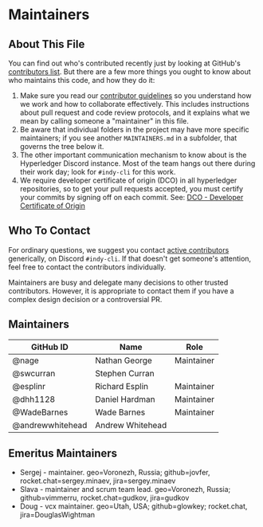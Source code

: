 # Maintainers

## About This File

You can find out who's contributed recently just by looking at GitHub's
[contributors list](../../graphs/contributors). But there are a few more
things you ought to know about who maintains this code, and how they do it:

1. Make sure you read our [contributor guidelines](http://bit.ly/2ugd0bq)
   so you understand how we work and how to collaborate effectively.
   This includes instructions about pull request and code review protocols,
   and it explains what we mean by calling someone a "maintainer" in this
   file.
2. Be aware that individual folders in the project may have more
   specific maintainers; if you see another `MAINTAINERS.md` in a subfolder,
   that governs the tree below it.
4. The other important communication mechanism to know about is the Hyperledger Discord instance.
   Most of the team hangs out there during their work day; look for `#indy-cli` for this work.
5. We require developer certificate of origin (DCO) in all hyperledger repositories,
  so to get your pull requests accepted, you must certify your commits by signing off on each commit.
  See: [DCO - Developer Certificate of Origin](https://github.com/apps/dco)

## Who To Contact

For ordinary questions, we suggest you contact [active contributors](../../graphs/contributors)
generically, on Discord `#indy-cli`. If that doesn't get someone's attention,
feel free to contact the contributors individually.

Maintainers are busy and delegate many decisions to other trusted
contributors. However, it is appropriate to contact them if you have a
complex design decision or a controversial PR.

## Maintainers

| GitHub ID | Name | Role |
|-----|-----|-----|
| @nage | Nathan George | Maintainer |
| @swcurran | Stephen Curran |  |
| @esplinr | Richard Esplin | Maintainer |
| @dhh1128 | Daniel Hardman | Maintainer |
| @WadeBarnes | Wade Barnes | Maintainer |
| @andrewwhitehead | Andrew Whitehead |


## Emeritus Maintainers

* Sergej - maintainer. geo=Voronezh, Russia; github=jovfer, rocket.chat=sergey.minaev, jira=sergey.minaev
* Slava - maintainer and scrum team lead. geo=Voronezh, Russia; github=vimmerru, rocket.chat=gudkov, jira=gudkov
* Doug - vcx maintainer. geo=Utah, USA; github=glowkey; rocket.chat, jira=DouglasWightman
